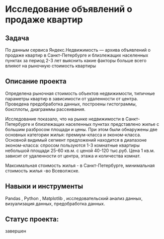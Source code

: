 #  Исследование объявлений о продаже квартир 

##  Задача 
По данным сервиса Яндекс.Недвижимость — архива объявлений о продаже квартир в Санкт-Петербурге и близлежащих населенных пунктах за период 2-3 лет выяснить какие факторы больше всего влияют на рыночную стоимость квартиры 

## Описание проекта 

Определена рыночная стоимость объектов недвижимости, типичные параметры квартир в зависимости от удаленности от центра. Проведена предобработка данных, построены гистограммы, боксплоты, диаграммы рассеивания.

Исследование показало, что на рынке недвижимости в Санкт-Петербурге и близлежащих населенных пунктах представлено жилье с большим разбросом площади и цены. При этом были обнаружены две основных категории жилья: премиум-класса и эконом-класса.  Основной видимый сегмент предложений находится в диапазоне эконом-класса: спросом пользуются 1-3 комнатные квартиры небольшой площади 25-60 кв.м. с ценой 40-120 тыс.руб. Цена 1 кв.м. зависит от удаленности от центра, этажа  и количества комнат. 

Максимальная стоимость жилья - в Санкт-Петербурге, минимальная стоимость жилья -во Всеволжске.

## Навыки и инструменты 
Pandas , Python , Matplotlib , исследовательский анализ данных, визуализация данных, предобработка данных.

## Статус проекта: 
завершен
